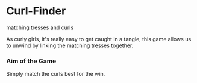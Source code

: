 # Curl-Finder
matching tresses and curls

As curly girls, it's really easy to get caught in a tangle, this game allows us to unwind by linking the matching tresses together.

### Aim of the Game
Simply match the curls best for the win.


